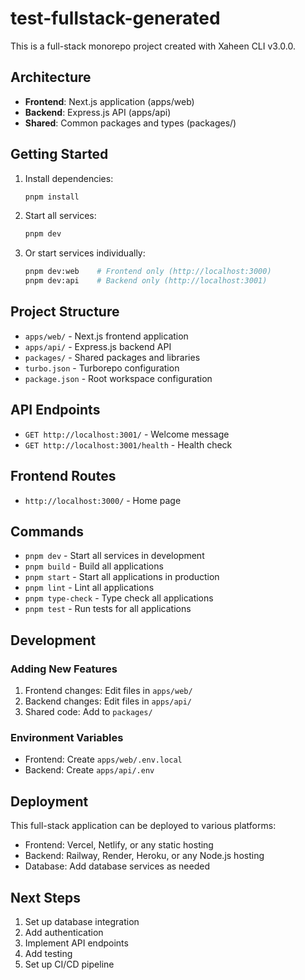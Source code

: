 # test-fullstack-generated

This is a full-stack monorepo project created with Xaheen CLI v3.0.0.

## Architecture

- **Frontend**: Next.js application (apps/web)
- **Backend**: Express.js API (apps/api)
- **Shared**: Common packages and types (packages/)

## Getting Started

1. Install dependencies:
   ```bash
   pnpm install
   ```

2. Start all services:
   ```bash
   pnpm dev
   ```

3. Or start services individually:
   ```bash
   pnpm dev:web    # Frontend only (http://localhost:3000)
   pnpm dev:api    # Backend only (http://localhost:3001)
   ```

## Project Structure

- `apps/web/` - Next.js frontend application
- `apps/api/` - Express.js backend API
- `packages/` - Shared packages and libraries
- `turbo.json` - Turborepo configuration
- `package.json` - Root workspace configuration

## API Endpoints

- `GET http://localhost:3001/` - Welcome message
- `GET http://localhost:3001/health` - Health check

## Frontend Routes

- `http://localhost:3000/` - Home page

## Commands

- `pnpm dev` - Start all services in development
- `pnpm build` - Build all applications
- `pnpm start` - Start all applications in production
- `pnpm lint` - Lint all applications
- `pnpm type-check` - Type check all applications
- `pnpm test` - Run tests for all applications

## Development

### Adding New Features
1. Frontend changes: Edit files in `apps/web/`
2. Backend changes: Edit files in `apps/api/`
3. Shared code: Add to `packages/`

### Environment Variables
- Frontend: Create `apps/web/.env.local`
- Backend: Create `apps/api/.env`

## Deployment

This full-stack application can be deployed to various platforms:
- Frontend: Vercel, Netlify, or any static hosting
- Backend: Railway, Render, Heroku, or any Node.js hosting
- Database: Add database services as needed

## Next Steps

1. Set up database integration
2. Add authentication
3. Implement API endpoints
4. Add testing
5. Set up CI/CD pipeline
